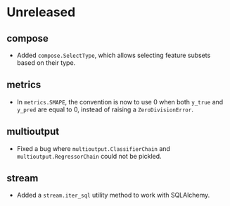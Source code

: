 # Unreleased

## compose

- Added `compose.SelectType`, which allows selecting feature subsets based on their type.

## metrics

- In `metrics.SMAPE`, the convention is now to use 0 when both `y_true` and `y_pred` are equal to 0, instead of raising a `ZeroDivisionError`.

## multioutput

- Fixed a bug where `multioutput.ClassifierChain` and `multioutput.RegressorChain` could not be pickled.

## stream

- Added a `stream.iter_sql` utility method to work with SQLAlchemy.
